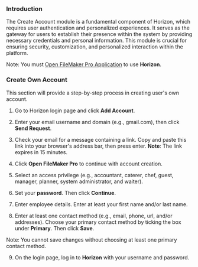 ### Introduction

The Create Account module is a fundamental component of Horizon, which requires user authentication and personalized experiences. It serves as the gateway for users to establish their presence within the system by providing necessary credentials and personal information. This module is crucial for ensuring security, customization, and personalized interaction within the platform.

Note: You must [Open FileMaker Pro Application](Open%20FileMaker%20Pro%20Application.md) to use **Horizon**. 
### Create Own Account

This section will provide a step-by-step process in creating user's own account.

1. Go to Horizon login page and click **Add Account**.

2. Enter your email username and domain (e.g., gmail.com), then click **Send Request**.

3. Check your email for a message containing a link. Copy and paste this link into your browser's address bar, then press enter. 
	**Note**: The link expires in 15 minutes.
	
4. Click **Open FileMaker Pro** to continue with account creation.

5. Select an access privilege (e.g., accountant, caterer, chef, guest, manager, planner, system administrator, and waiter). 

6. Set your **password**. Then click **Continue**.

7. Enter employee details. Enter at least your first name and/or last name.

8. Enter at least one contact method (e.g., email, phone, url, and/or addresses). Choose your primary contact method by ticking the box under **Primary**. Then click **Save**.

Note: You cannot save changes without choosing at least one primary contact method. 

9. On the login page, log in to **Horizon** with your username and password.
